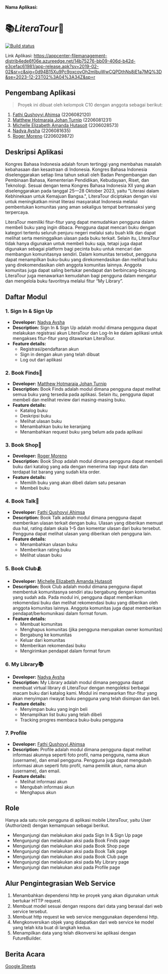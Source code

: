 #### Nama Aplikasi:

# 📚**_LiteraTour_**📖

[![Build status](https://build.appcenter.ms/v0.1/apps/d37f5096-0b72-41ee-a08a-4c8d243d178c/branches/main/badge)](https://appcenter.ms)

Link Aplikasi: https://appcenter-filemanagement-distrib4ede6f06e.azureedge.net/14b75276-bb09-406d-b42d-e3cefac61981/app-release.apk?sv=2019-02-02&sr=c&sig=0d94B15Xu9Pc9oxcovOh2mIbuWwCQPDthNs8jE1a7MQ%3D&se=2023-12-23T02%3A04%3A34Z&sp=r

## Pengembang Aplikasi

> Proyek ini dibuat oleh kelompok C10 dengan anggota sebagai berikut:

1. [Fathi Qushoyyi Ahimsa](https://github.com/tentangfathi) (2206082120)
2. [Matthew Hotmaraja Johan Turnip](https://github.com/matthewhjt) (2206081231)
3. [Michelle Elizabeth Amanda Hutasoit](https://github.com/eelizabethmichelle) (2206028573)
4. [Nadya Aysha](https://github.com/nadyaaysha) (2206081635)
5. [Roger Moreno](https://github.com/SSPLASSSSH) (2206029872)

## Deskripsi Aplikasi

Kongres Bahasa Indonesia adalah forum tertinggi yang membahas masalah kebahasaan dan kesastraan di Indonesia. Kongres Bahasa Indonesia diselenggarakan setiap lima tahun sekali oleh Badan Pengembangan dan Pembinaan Bahasa, Kementerian Pendidikan, Kebudayaan, Riset, dan Teknologi. Sesuai dengan tema Kongres Bahasa Indonesia XII yang akan diselenggarakan pada tanggal 25—28 Oktober 2023, yaitu "Literasi dalam Kebhinekaan untuk Kemajuan Bangsa.", LiteraTour diciptakan dengan visi untuk meningkatkan minat literasi masyarakat Indonesia melalui pembentukan komunitas yang aman sekaligus tempat bertransaksi yang terpercaya.

LiteraTour memiliki fitur-fitur yang dapat memudahkan pengguna dalam membeli buku yang ingin dibaca. Pengguna dapat mencari buku dengan kategori tertentu seluruh penjuru negeri melalui satu buah klik dan dapat melihat serta meninggalkan ulasan pada buku terkait. Selain itu, LiteraTour tidak hanya digunakan untuk membeli buku saja, tetapi juga dapat digunakan sebagai platform bagi pecinta buku untuk mencari dan membangun komunitasnya sendiri. Dalam komunitas tersebut, pengguna dapat menampilkan buku-buku yang direkomendasikan dan melihat buku yang direkomendasikan oleh anggota komunitas lainnya. Anggota komunitas juga dapat saling bertukar pendapat dan berbincang-bincang. LiteraTour juga menawarkan kemudahan bagi pengguna dalam mengatur dan mengelola buku favoritnya melalui fitur “My Library”.

## Daftar Modul

### **1. Sign In & Sign Up**

- **Developer:** [Nadya Aysha](https://github.com/nadyaaysha)
- **Description:**
  Sign In & Sign Up adalah modul dimana pengguna dapat melakukan registrasi akun LiteraTour dan Log-In ke dalam aplikasi untuk mengakses fitur-fitur yang ditawarkan LiteraTour.
- **Feature details:**
  - Registrasi/pendaftaran akun
  - Sign in dengan akun yang telah dibuat
  - Log out dari aplikasi

### **2. Book Finds**🔎

- **Developer:** [Matthew Hotmaraja Johan Turnip](https://github.com/matthewhjt)
- **Description:**
  Book Finds adalah modul dimana pengguna dapat melihat semua buku yang tersedia pada aplikasi. Selain itu, pengguna dapat membeli dan melihat review dari masing-masing buku.
- **Feature details:**
  - Katalog buku
  - Deskripsi buku
  - Melihat ulasan buku
  - Menambahkan buku ke keranjang
  - Menambahkan request buku yang belum ada pada aplikasi

### **3. Book Shop**🛒

- **Developer:** [Roger Moreno](https://github.com/SSPLASSSSH)
- **Description:**
  Book Shop adalah modul dimana pengguna dapat membeli buku dari katalog yang ada dengan menerima tiap input data dan terdapat list barang yang sudah kita order.
- **Feature details:**
  - Memilih buku yang akan dibeli dalam satu pesanan
  - Membeli buku

### **4. Book Talk**💬

- **Developer:** [Fathi Qushoyyi Ahimsa](https://github.com/tentangfathi)
- **Description:**
  Book Talk adalah modul dimana pengguna dapat memberikan ulasan terkait dengan buku. Ulasan yang diberikan memuat dua hal, rating dalam skala 1–5 dan komentar ulasan dari buku tersebut. Pengguna dapat melihat ulasan yang diberikan oleh pengguna lain.
- **Feature details:**
  - Menambahkan ulasan buku
  - Memberikan rating buku
  - Melihat ulasan buku

### **5. Book Club**🫂

- **Developer:** [Michelle Elizabeth Amanda Hutasoit](https://github.com/eelizabethmichelle)
- **Description:**
  Book Club adalah modul dimana pengguna dapat membentuk komunitasnya sendiri atau bergabung dengan komunitas yang sudah ada. Pada modul ini, pengguna dapat memberikan rekomendasi buku dan melihat rekomendasi buku yang diberikan oleh anggota komunitas lainnya. Anggota komunitas juga dapat memberikan pendapat/berkomunikasi dalam format forum.
- **Feature details:**
  - Membuat komunitas
  - Menghapus komunitas (jika pengguna merupakan owner komunitas)
  - Bergabung ke komunitas
  - Keluar dari komunitas
  - Memberikan rekomendasi buku
  - Mengirimkan pendapat dalam format forum

### **6. My Library**📚

- **Developer:** [Nadya Aysha](https://github.com/nadyaaysha)
- **Description:**
  My Library adalah modul dimana pengguna dapat membuat virtual library di LiteraTour dengan mengoleksi berbagai macam buku dari katalog kami. Modul ini menawarkan fitur-fitur yang akan menyimpan riwayat buku pengguna yang telah disimpan dan beli.
- **Feature details:**
  - Menyimpan buku yang ingin beli
  - Menampilkan list buku yang telah dibeli
  - Tracking progres membaca buku-buku pengguna

### **7. Profile**

- **Developer:** [Fathi Qushoyyi Ahimsa](https://github.com/tentangfathi)
- **Description:**
  Profile adalah modul dimana pengguna dapat melihat informasi akunnya seperti foto profil, nama pengguna, nama akun (username), dan email pengguna. Pengguna juga dapat mengubah informasi akun seperti foto profil, nama pemilik akun, nama akun (username), dan email.
- **Feature details:**
  - Melihat informasi akun
  - Mengubah informasi akun
  - Menghapus akun

## Role

Hanya ada satu role pengguna di aplikasi mobile LiteraTour, yaitu User (Authorized) dengan kemampuan sebagai berikut.

- Mengunjungi dan melakukan aksi pada Sign In & Sign Up page
- Mengunjungi dan melakukan aksi pada Book Finds page
- Mengunjungi dan melakukan aksi pada Book Shop page
- Mengunjungi dan melakukan aksi pada Book Talk page
- Mengunjungi dan melakukan aksi pada Book Club page
- Mengunjungi dan melakukan aksi pada My Library page
- Mengunjungi dan melakukan aksi pada Profile page

## Alur Pengintegrasian Web Service

1. Menambahkan dependensi http ke proyek yang akan digunakan untuk bertukar HTTP request.
2. Membuat model sesuai dengan respons dari data yang berasal dari web service tersebut.
3. Membuat http request ke web service menggunakan dependensi http.
4. Mengkonversikan objek yang didapatkan dari web service ke model yang telah kita buat di langkah kedua.
5. Menampilkan data yang telah dikonversi ke aplikasi dengan FutureBuilder.

## Berita Acara

[Google Sheets](https://docs.google.com/spreadsheets/d/1FIhqdwH8GYyKkmwY3EmSb9BaF_MLoWFuYX1GF3dFN_0/edit?usp=sharing)
